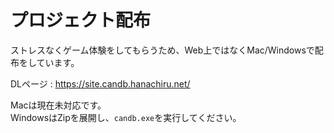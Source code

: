 # プロジェクト配布
ストレスなくゲーム体験をしてもらうため、Web上ではなくMac/Windowsで配布をしています。  

DLページ : https://site.candb.hanachiru.net/  

Macは現在未対応です。  
WindowsはZipを展開し、`candb.exe`を実行してください。
